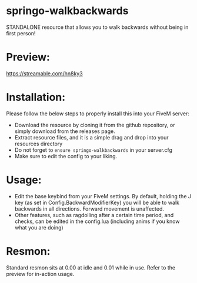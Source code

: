 # springo-walkbackwards
STANDALONE resource that allows you to walk backwards without being in first person!

# Preview:
https://streamable.com/hn8ky3

# Installation:
Please follow the below steps to properly install this into your FiveM server:
- Download the resource by cloning it from the github repository, or simply download from the releases page.
- Extract resource files, and it is a simple drag and drop into your resources directory
- Do not forget to `ensure springo-walkbackwards` in your server.cfg
- Make sure to edit the config to your liking.

# Usage:
- Edit the base keybind from your FiveM settings. By default, holding the J key (as set in Config.BackwardModifierKey) you will be able to walk backwards in all directions. Forward movement is unaffected.
- Other features, such as ragdolling after a certain time period, and checks, can be edited in the config.lua (including anims if you know what you are doing)

# Resmon:
Standard resmon sits at 0.00 at idle and 0.01 while in use. Refer to the preview for in-action usage.
